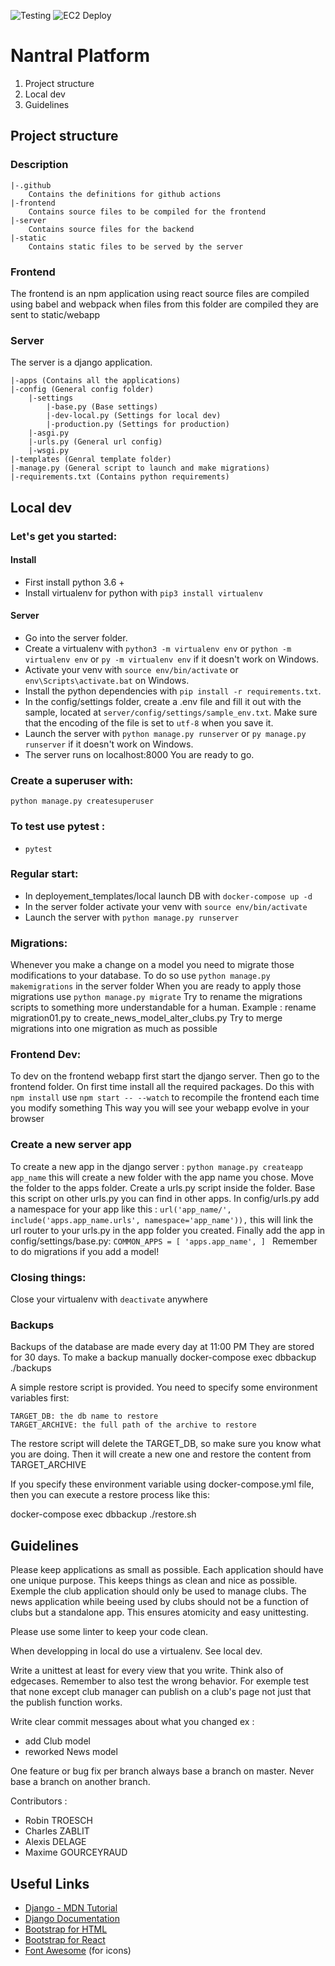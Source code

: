 ![Testing](https://github.com/RobinetFox/nantralPlatform/workflows/Testing/badge.svg?branch=master)
![EC2 Deploy](https://github.com/RobinetFox/nantralPlatform/workflows/EC2%20Deploy/badge.svg)
# Nantral Platform

1. Project structure
2. Local dev
3. Guidelines

## Project structure
### Description
```
|-.github 
    Contains the definitions for github actions
|-frontend
    Contains source files to be compiled for the frontend
|-server
    Contains source files for the backend
|-static
    Contains static files to be served by the server
 ```

### Frontend
The frontend is an npm application using react
source files are compiled using babel and webpack
when files from this folder are compiled they are sent
to static/webapp

### Server
The server is a django application.
```
|-apps (Contains all the applications)
|-config (General config folder)
    |-settings
        |-base.py (Base settings)
        |-dev-local.py (Settings for local dev)
        |-production.py (Settings for production)
    |-asgi.py
    |-urls.py (General url config)
    |-wsgi.py
|-templates (Genral template folder)
|-manage.py (General script to launch and make migrations)
|-requirements.txt (Contains python requirements)
```
## Local dev

### Let's get you started:
#### Install
- First install python 3.6 +
- Install virtualenv for python with `pip3 install virtualenv`

#### Server
- Go into the server folder.
- Create a virtualenv with `python3 -m virtualenv env` or `python -m virtualenv env` or `py -m virtualenv env` if it doesn't work on Windows.
- Activate your venv with `source env/bin/activate` or `env\Scripts\activate.bat` on Windows.
- Install the python dependencies with `pip install -r requirements.txt`.
- In the config/settings folder, create a .env file and fill it out with the sample, located at `server/config/settings/sample_env.txt`. Make sure that the encoding of the file is set to `utf-8` when you save it.
- Launch the server with `python manage.py runserver` or `py manage.py runserver` if it doesn't work on Windows.
- The server runs on localhost:8000
You are ready to go.
### Create a superuser with:
`python manage.py createsuperuser`

### To test use pytest :
- ```pytest```

### Regular start:
- In deployement_templates/local launch DB with `docker-compose up -d`
- In the server folder activate your venv with `source env/bin/activate`
- Launch the server with `python manage.py runserver`

### Migrations:
Whenever you make a change on a model you need to migrate those modifications
to your database.
To do so use `python manage.py makemigrations` in the server folder
When you are ready to apply those migrations use `python manage.py migrate`
Try to rename the migrations scripts to something more understandable for a human.
Example : rename migration01.py to create_news_model_alter_clubs.py
Try to merge migrations into one migration as much as possible

### Frontend Dev:
To dev on the frontend webapp first start the django server.
Then go to the frontend folder.
On first time install all the required packages. Do this with `npm install`
use `npm start -- --watch` to recompile the frontend each time you modify something
This way you will see your webapp evolve in your browser
 
### Create a new server app

To create a new app in the django server :
`python manage.py createapp app_name`
this will create a new folder with the app name you chose.
Move the folder to the apps folder.
Create a urls.py script inside the folder. Base this script on other urls.py you can find in other apps.
In config/urls.py add a namespace for your app like this :
`url('app_name/', include('apps.app_name.urls', namespace='app_name')),`
this will link the url router to your urls.py in the app folder you created.
Finally add the app in config/settings/base.py:
`COMMON_APPS = [
    'apps.app_name',
 ]
`
Remember to do migrations if you add a model!
### Closing things:
Close your virtualenv with `deactivate` anywhere

### Backups

Backups of the database are made every day at 11:00 PM
They are stored for 30 days.
To make a backup manually 
docker-compose exec dbbackup ./backups

A simple restore script is provided. You need to specify some environment variables first:

    TARGET_DB: the db name to restore
    TARGET_ARCHIVE: the full path of the archive to restore

The restore script will delete the TARGET_DB, so make sure you know what you are doing. Then it will create a new one and restore the content from TARGET_ARCHIVE

If you specify these environment variable using docker-compose.yml file, then you can execute a restore process like this:

docker-compose exec dbbackup ./restore.sh


## Guidelines

Please keep applications as small as possible.
Each application should have one unique purpose.
This keeps things as clean and nice as possible.
Exemple the club application should only be used to
manage clubs. The news application while beeing used
by clubs should not be a function of clubs but a standalone
app.  This ensures atomicity and easy unittesting.

Please use some linter to keep your code clean.

When developping in local do use a virtualenv. See local dev.

Write a unittest at least for every view that you write. Think also of edgecases.
Remember to also test the wrong behavior. For exemple test that none except 
club manager can publish on a club's page not just that the publish function works.

Write clear commit messages about what you changed ex :
+ add Club model
+ reworked News model

One feature or bug fix per branch always base a branch on master.
Never base a branch on another branch.


Contributors :
* Robin TROESCH
* Charles ZABLIT
* Alexis DELAGE
* Maxime GOURCEYRAUD
    

## Useful Links

* [Django - MDN Tutorial](https://developer.mozilla.org/fr/docs/Learn/Server-side/Django)
* [Django Documentation](https://docs.djangoproject.com/en/3.2/)
* [Bootstrap for HTML](https://getbootstrap.com/docs/5.0/getting-started/introduction/)
* [Bootstrap for React](https://react-bootstrap.github.io/components/alerts)
* [Font Awesome](https://fontawesome.com/v5.15/icons?d=gallery&p=2&m=free) (for icons)
